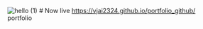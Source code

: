 


![hello (1)](https://github.com/vjai2324/portfolio_github/assets/122075370/85cbb41c-444c-4b88-9bf0-92ad25cd0d13) # Now live https://vjai2324.github.io/portfolio_github/      
portfolio 
